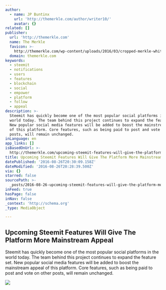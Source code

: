 ```yaml
---
author:
  - name: JP Buntinx
    url: 'http://themerkle.com/author/writer10/'
    avatar: {}
related: []
publisher:
  url: 'http://themerkle.com'
  name: The Merkle
  favicon: >-
    http://themerkle.com/wp-content/uploads/2016/03/cropped-merkle-white-1-192x192.png
  domain: themerkle.com
keywords:
  - steemit
  - notifications
  - users
  - features
  - blockchain
  - social
  - empower
  - platform
  - follow
  - appeal
description: >-
  Steemit has quickly become one of the most popular social platforms in the
  world today. The team behind this project continues to expand the feature set.
  New popular social media features will be added to boost the mainstream appeal
  of this platform. Core features, such as being paid to post and vote on other
  posts, will remain unchanged.
inLanguage: en
app_links: []
isBasedOnUrl: >-
  http://themerkle.com/upcoming-steemit-features-will-give-the-platform-more-mainstream-appeal/
title: Upcoming Steemit Features Will Give The Platform More Mainstream Appeal
datePublished: '2016-08-26T20:30:09.158Z'
dateModified: '2016-08-26T20:28:39.500Z'
via: {}
starred: false
sourcePath: >-
  _posts/2016-08-26-upcoming-steemit-features-will-give-the-platform-more-mainst.md
inFeed: true
hasPage: false
inNav: false
_context: 'http://schema.org'
_type: MediaObject

---
```

<article style=""><h1>Upcoming Steemit Features Will Give The Platform More Mainstream Appeal</h1><p>Steemit has quickly become one of the most popular social platforms in the world today. The team behind this project continues to expand the feature set. New popular social media features will be added to boost the mainstream appeal of this platform. Core features, such as being paid to post and vote on other posts, will remain unchanged.</p><img src="http://themerkle.com/wp-content/uploads/2016/08/shutterstock_256473613.jpg" /></article>